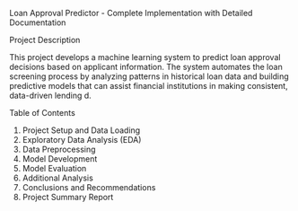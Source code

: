 Loan Approval Predictor - Complete Implementation with Detailed Documentation

Project Description

This project develops a machine learning system to predict loan approval decisions based on applicant information. The system automates the loan screening process by analyzing patterns in historical loan data and building predictive models that can assist financial institutions in making consistent, data-driven lending d.

Table of Contents
1. Project Setup and Data Loading
2. Exploratory Data Analysis (EDA)
3. Data Preprocessing
4. Model Development
5. Model Evaluation
6. Additional Analysis
6. Conclusions and Recommendations
7. Project Summary Report
